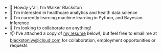 - 👋 Howdy y'all, I’m Walker Blackston
- 👀 I’m interested in healthcare analytics and health data science
- 🌱 I’m currently learning machine learning in Python, and Bayesian inference
- 💞️ I’m looking to collaborate on anything! 
- 📫 I've attached a copy of [my resume](https://github.com/jwblackston/jwblackston/files/9889498/blackston_resume_10.21.22.docx) below!, but feel free to email me at blackstonjw@icloud.com for collaboration, employment opportunities or requests


<!---
jwblackston/jwblackston is a ✨ special ✨ repository because its `README.md` (this file) appears on your GitHub profile.
You can click the Preview link to take a look at your changes.
--->
